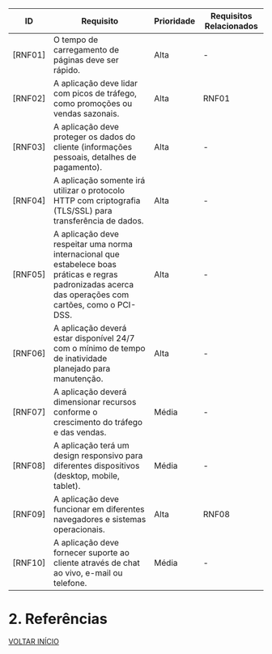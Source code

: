 | ID  | Requisito | Prioridade | Requisitos Relacionados
| ------------- | ------------- |------------- |------------- |
| [RNF01] | O tempo de carregamento de páginas deve ser rápido.| Alta | - |
| [RNF02] | A aplicação deve lidar com picos de tráfego, como promoções ou vendas sazonais.| Alta | RNF01 |
| [RNF03] | A aplicação deve proteger os dados do cliente (informações pessoais, detalhes de pagamento).| Alta | - |
| [RNF04] | A aplicação somente irá utilizar o protocolo HTTP com criptografia (TLS/SSL) para transferência de dados.| Alta | - |
| [RNF05] | A aplicação deve respeitar uma norma internacional que estabelece boas práticas e regras padronizadas acerca das operações com cartões, como o PCI-DSS.| Alta | - |
| [RNF06] | A aplicação deverá estar disponível 24/7 com o mínimo de tempo de inatividade planejado para manutenção.| Alta | - |
| [RNF07] | A aplicação deverá dimensionar recursos conforme o crescimento do tráfego e das vendas.| Média | - |
| [RNF08] | A aplicação terá um design responsivo para diferentes dispositivos (desktop, mobile, tablet).| Média | - |
| [RNF09] | A aplicação deve funcionar em diferentes navegadores e sistemas operacionais.| Alta | RNF08 |
| [RNF10] | A aplicação deve fornecer suporte ao cliente através de chat ao vivo, e-mail ou telefone.| Média | - |

# 2. Referências


<a href="../README.md">VOLTAR INÍCIO</a>
